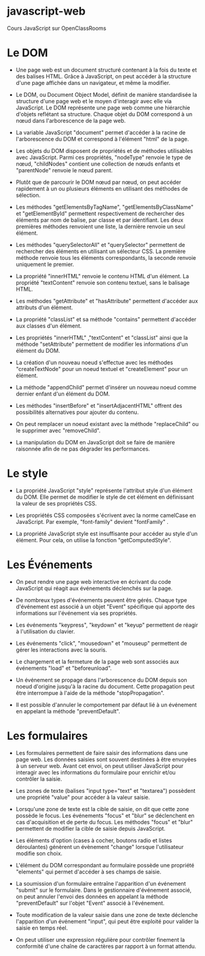 # javascript-web
Cours JavaScript sur OpenClassRooms

# Le DOM

* Une page web est un document structuré contenant à la fois du texte et des balises HTML. Grâce à JavaScript, on peut accéder à la structure d'une page affichée dans un navigateur, et même la modifier.

* Le DOM, ou Document Object Model, définit de manière standardisée la structure d'une page web et le moyen d'interagir avec elle via JavaScript. Le DOM représente une page web comme une hiérarchie d'objets reflétant sa structure. Chaque objet du DOM correspond à un nœud dans l'arborescence de la page web.

* La variable JavaScript "document" permet d'accéder à la racine de l'arborescence du DOM et correspond à l'élément "html" de la page.

* Les objets du DOM disposent de propriétés et de méthodes utilisables avec JavaScript. Parmi ces propriétés, "nodeType" renvoie le type de nœud, "childNodes" contient une collection de nœuds enfants et "parentNode" renvoie le nœud parent.

* Plutôt que de parcourir le DOM nœud par nœud, on peut accéder rapidement à un ou plusieurs éléments en utilisant des méthodes de sélection.

* Les méthodes "getElementsByTagName", "getElementsByClassName" et "getElementById" permettent respectivement de rechercher des éléments par nom de balise, par classe et par identifiant. Les deux premières méthodes renvoient une liste, la dernière renvoie un seul élément.

* Les méthodes "querySelectorAll" et "querySelector" permettent de rechercher des éléments en utilisant un sélecteur CSS. La première méthode renvoie tous les éléments correspondants, la seconde renvoie uniquement le premier.

* La propriété "innerHTML" renvoie le contenu HTML d'un élément. La propriété "textContent" renvoie son contenu textuel, sans le balisage HTML.

* Les méthodes "getAttribute" et "hasAttribute" permettent d'accéder aux attributs d'un élément.

* La propriété "classList" et sa méthode "contains" permettent d'accéder aux classes d'un élément.

* Les propriétés "innerHTML" ,"textContent" et "classList" ainsi que la méthode "setAttribute" permettent de modifier les informations d'un élément du DOM.

* La création d'un nouveau noeud s'effectue avec les méthodes "createTextNode" pour un noeud textuel et "createElement" pour un élément.

* La méthode "appendChild" permet d'insérer un nouveau noeud comme dernier enfant d'un élément du DOM.

* Les méthodes "insertBefore" et "insertAdjacentHTML" offrent des possibilités alternatives pour ajouter  du contenu.

* On peut remplacer un noeud existant avec la méthode "replaceChild" ou le supprimer avec "removeChild".

* La manipulation du DOM en JavaScript doit se faire de manière raisonnée afin de ne pas dégrader les performances.

# Le style

* La propriété JavaScript "style" représente l'attribut style d'un élément du DOM. Elle permet de modifier le style de cet élément en définissant la valeur de ses propriétés CSS.

* Les propriétés CSS composées s'écrivent avec la norme camelCase en JavaScript. Par exemple, "font-family" devient "fontFamily" .

* La propriété JavaScript style est insuffisante pour accéder au style d'un élément. Pour cela, on utilise la fonction "getComputedStyle".

# Les Événements

* On peut rendre une page web interactive en écrivant du code JavaScript qui réagit aux événements déclenchés sur la page.

* De nombreux types d'événements peuvent être gérés. Chaque type d'événement est associé à un objet "Event" spécifique qui apporte des informations sur l'événement via ses propriétés.

* Les événements "keypress", "keydown" et "keyup" permettent de réagir à l'utilisation du clavier.

* Les événements "click", "mousedown" et "mouseup" permettent de gérer les interactions avec la souris.

* Le chargement et la fermeture de la page web sont associés aux événements "load" et "beforeunload".

* Un événement se propage dans l'arborescence du DOM depuis son noeud d'origine jusqu'à la racine du document. Cette propagation peut être interrompue à l'aide de la méthode "stopPropagation".

* Il est possible d'annuler le comportement par défaut lié à un événement en appelant la méthode "preventDefault". 

# Les formulaires

* Les formulaires permettent de faire saisir des informations dans une page web. Les données saisies sont souvent destinées à être envoyées à un serveur web. Avant cet envoi, on peut utiliser JavaScript pour interagir avec les informations du formulaire pour enrichir et/ou contrôler la saisie.

* Les zones de texte (balises "input type="text" et "textarea") possèdent une propriété "value" pour accéder à la valeur saisie.

* Lorsqu'une zone de texte est la cible de saisie, on dit que cette zone possède le focus. Les événements "focus" et "blur" se déclenchent en cas d'acquisition et de perte du focus. Les méthodes "focus" et "blur" permettent de modifier la cible de saisie depuis JavaScript.

* Les éléments d'option (cases à cocher, boutons radio et listes déroulantes) génèrent un évènement "change" lorsque l'utilisateur modifie son choix. 

* L'élément du DOM correspondant au formulaire possède une propriété "elements" qui permet d'accéder à ses champs de saisie.

* La soumission d'un formulaire entraîne l'apparition d'un événement "submit" sur le formulaire. Dans le gestionnaire d'événement associé, on peut annuler l'envoi des données en appelant la méthode "preventDefault" sur l'objet "Event" associé à l'événement.

* Toute modification de la valeur saisie dans une zone de texte déclenche l'apparition d'un événement "input", qui peut être exploité pour valider la saisie en temps réel.

* On peut utiliser une expression régulière pour contrôler finement la conformité d'une chaîne de caractères par rapport à un format attendu.

